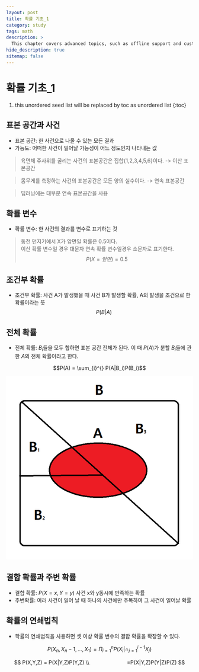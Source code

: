```yaml
---
layout: post
title: 확률 기초_1
category: study
tags: math
description: >
  This chapter covers advanced topics, such as offline support and custom JS builds. Codings skills are recommended.
hide_description: true
sitemap: false
---
```

# 확률 기초_1

1. this unordered seed list will be replaced by toc as unordered list
{:toc}


## 표본 공간과 사건
* 표본 공간: 한 사건으로 나올 수 있는 모든 결과  
* 가능도: 어떠한 사건이 일어날 가능성이 어느 정도인지 나타내는 값  
>육면체 주사위를 굴리는 사건의 표본공간은 집합{1,2,3,4,5,6}이다. -> 이산 표본공간

>몸무게를 측정하는 사건의 표본공간은 모든 양의 실수이다. -> 연속 표본공간

>딥러닝에는 대부분 연속 표본공간을 사용

## 확률 변수
* 확률 변수: 한 사건의 결과를 변수로 표기하는 것
>동전 던지기에서 X가 앞면일 확률은 0.5이다.  
이산 확률 변수일 경우 대문자 연속 확률 변수일경우 소문자로 표기한다.  
$$P(X=앞면) = 0.5$$

## 조건부 확률
* 조건부 확률: 사건 A가 발생했을 때 사건 B가 발생할 확률, A의 발생을 조건으로 한 확률이라는 뜻
$$P(B|A)$$
## 전체 확률
* 전체 확률: $B_i$들을 모두 합하면 표본 공간 전체가 된다. 이 때 $P(A)$가 분할 $B_i$들에 관한 $A$의 전체 확률이라고 한다.

$$P(A) = \sum_{i}^{} P(A|B_i)P(B_i)$$

![](/assets/img/post/확률_기초_1/전체%20확률.png)

## 결합 확률과 주변 확률
* 결합 확률: $P(X=x, Y=y)$ 사건 x와 y동시에 만족하는 확률
* 주변확률: 여러 사건이 일어 날 때 하나의 사건에만 주목하여 그 사건이 일어날 확률
## 확률의 연쇄법칙
* 학률의 연쇄법칙을 사용하면 셋 이상 확률 변수의 결합 확률을 확장할 수 있다.

$$P(X_n,X_n-1,...,X_1) = \Pi_{i=1}^{n}P(X_i|\cap_{j=1}^{i-1} X_j)$$

$$ P(X,Y,Z) = P(X|Y,Z)P(Y,Z)
\\ 　　　　　　　=P(X|Y,Z)P(Y|Z)P(Z)
$$